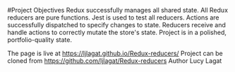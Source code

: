 #Project Objectives
Redux successfully manages all shared state.
All Redux reducers are pure functions.
Jest is used to test all reducers.
Actions are successfully dispatched to specify changes to state.
Reducers receive and handle actions to correctly mutate the store's state.
Project is in a polished, portfolio-quality state.

The page is live at https://ljlagat.github.io/Redux-reducers/
Project can be cloned from https://github.com/ljlagat/Redux-reducers
Author Lucy Lagat